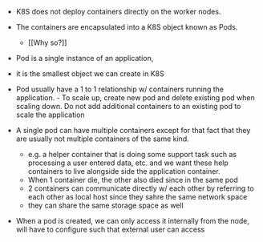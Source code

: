 - K8S does not deploy containers directly on the worker nodes.
- The containers are encapsulated into a K8S object known as Pods.
	- [[Why so?]] 
- Pod is a single instance of an application,
- it is the smallest object we can create in K8S
- Pod usually have a 1 to 1 relationship w/ containers running the application.
		- To scale up, create new pod and delete existing pod when scaling down. Do not add additional containers to an existing pod to scale the application
- A single pod can have multiple containers except for that fact that they are usually not multiple containers of the same kind. 
	- e.g. a helper container that is doing some support task such as processing a user entered data, etc. and we want these help containers to live alongside side the application container.
	- When 1 container die, the other also died since in the same pod
	- 2 containers can communicate directly w/ each other by referring to each other as local host since they sahre the same network space
	- they can share the same storage space as well

- When a pod is created, we can only access it internally from the node, will have to configure such that external user can access

